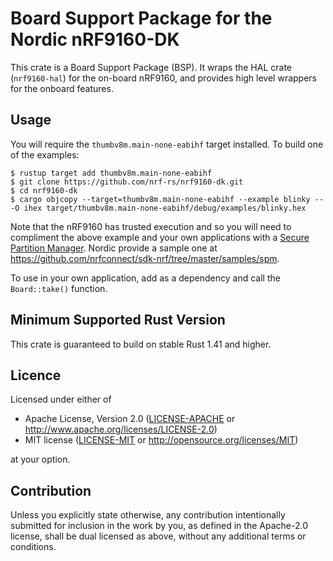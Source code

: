 # Board Support Package for the Nordic nRF9160-DK

This crate is a Board Support Package (BSP). It wraps the HAL crate
(`nrf9160-hal`) for the on-board nRF9160, and provides high level wrappers for
the onboard features.

## Usage

You will require the `thumbv8m.main-none-eabihf` target installed. To build one
of the examples:

```console
$ rustup target add thumbv8m.main-none-eabihf
$ git clone https://github.com/nrf-rs/nrf9160-dk.git
$ cd nrf9160-dk
$ cargo objcopy --target=thumbv8m.main-none-eabihf --example blinky -- -O ihex target/thumbv8m.main-none-eabihf/debug/examples/blinky.hex
```

Note that the nRF9160 has trusted execution and so you will need to compliment the above example and your own applications with a 
[Secure Partition Manager](https://developer.nordicsemi.com/nRF_Connect_SDK/doc/latest/nrf/samples/spm/README.html#secure-partition-manager).
Nordic provide a sample one at https://github.com/nrfconnect/sdk-nrf/tree/master/samples/spm.

To use in your own application, add as a dependency and call the
`Board::take()` function.

## Minimum Supported Rust Version

This crate is guaranteed to build on stable Rust 1.41 and higher.

## Licence

Licensed under either of

- Apache License, Version 2.0 ([LICENSE-APACHE](LICENSE-APACHE) or
  http://www.apache.org/licenses/LICENSE-2.0)
- MIT license ([LICENSE-MIT](LICENSE-MIT) or http://opensource.org/licenses/MIT)

at your option.

## Contribution

Unless you explicitly state otherwise, any contribution intentionally
submitted for inclusion in the work by you, as defined in the Apache-2.0
license, shall be dual licensed as above, without any additional terms or
conditions.
